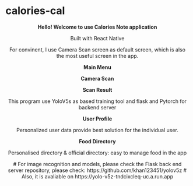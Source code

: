 # calories-cal
<div align="center">
<b> Hello! Welcome to use Calories Note application</b>
  <p>Built with React Native</p>
<p>For convinent, I use Camera Scan screen as default screen, which is also the most useful screen in the app.</p>
  <b>
Main Menu
</b>
  
<b>Camera Scan</b>
  
  <b>Scan Result</b>
  <p>This program use YoloV5s as based training tool and flask and Pytorch for backend server</p>
<b>User Profile</b>
  <p>Personalized user data provide best solution for the individual user.</p>
  
 <b>Food Directory</b>
  <p>Personalised directory & official directory: easy to manage food in the app</p>
  
<div>
# For image recognition and models, please check the Flask back end server repository, please check: https://github.com/khan123451/yolov5z
# Also, it is avaliable on https://yolo-v5z-tndcixcleq-uc.a.run.app

